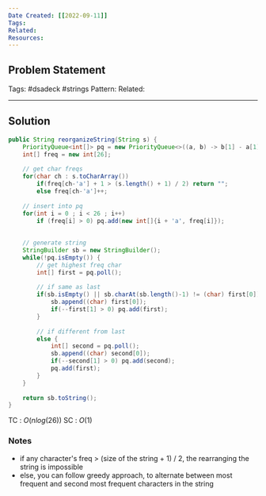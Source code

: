 ```yaml
---
Date Created: [[2022-09-11]]
Tags: 
Related: 
Resources: 
---
```


## Problem Statement


Tags:  #dsadeck  #strings 
Pattern: 
Related: 

---

## Solution
``` java
public String reorganizeString(String s) {
	PriorityQueue<int[]> pq = new PriorityQueue<>((a, b) -> b[1] - a[1]);
	int[] freq = new int[26];
	
	// get char freqs
	for(char ch : s.toCharArray()) 
		if(freq[ch-'a'] + 1 > (s.length() + 1) / 2) return "";
		else freq[ch-'a']++;
	
	// insert into pq
	for(int i = 0 ; i < 26 ; i++) 
		if (freq[i] > 0) pq.add(new int[]{i + 'a', freq[i]});
	
	
	// generate string
	StringBuilder sb = new StringBuilder();
	while(!pq.isEmpty()) {
		// get highest freq char
		int[] first = pq.poll();
		
		// if same as last
		if(sb.isEmpty() || sb.charAt(sb.length()-1) != (char) first[0]) {
			sb.append((char) first[0]);
			if(--first[1] > 0) pq.add(first);
		}
		
		// if different from last
		else {
			int[] second = pq.poll();
			sb.append((char) second[0]);
			if(--second[1] > 0) pq.add(second);
			pq.add(first);
		}
	}
	
	return sb.toString();
}

```
TC : $O(nlog(26))$
SC : $O(1)$

### Notes
- if any character's freq > (size of the string + 1) / 2, the rearranging the string is impossible
- else, you can follow greedy approach, to alternate between most frequent and second most frequent characters in the string



